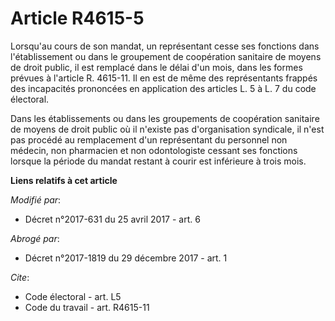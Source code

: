 # Article R4615-5

Lorsqu'au cours de son mandat, un représentant cesse ses fonctions dans l'établissement ou dans le groupement de coopération
sanitaire de moyens de droit public, il est remplacé dans le délai d'un mois, dans les formes prévues à l'article R. 4615-11.
Il en est de même des représentants frappés des incapacités prononcées en application des articles L. 5 à L. 7 du code
électoral.

Dans les établissements ou dans les groupements de coopération sanitaire de moyens de droit public où il n'existe pas
d'organisation syndicale, il n'est pas procédé au remplacement d'un représentant du personnel non médecin, non pharmacien et
non odontologiste cessant ses fonctions lorsque la période du mandat restant à courir est inférieure à trois mois.

**Liens relatifs à cet article**

_Modifié par_:

  - Décret n°2017-631 du 25 avril 2017 - art. 6

_Abrogé par_:

  - Décret n°2017-1819 du 29 décembre 2017 - art. 1

_Cite_:

  - Code électoral - art. L5
  - Code du travail - art. R4615-11

